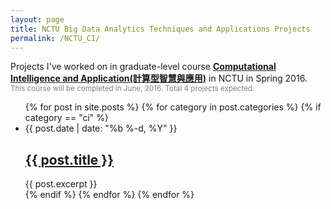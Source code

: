 ```yaml
---
layout: page
title: NCTU Big Data Analytics Techniques and Applications Projects
permalink: /NCTU_CI/
---
```


Projects I've worked on in graduate-level course [__Computational Intelligence and Application(計算型智慧與應用)__](https://course.nctu.edu.tw/Course/CrsOutline/show.asp?Acy=104&Sem=2&CrsNo=5239) in NCTU in Spring 2016.<br/>
<small><font color="gray">This course will be completed in June, 2016. Total 4 projects expected.</font></small>

<ul class="post-list">
{% for post in site.posts %}
{% for category in post.categories %}
{% if category == "ci" %}
<li>
<span class="post-meta">{{ post.date | date: "%b %-d, %Y" }}</span>
<h2>
<a class="post-link" href="{{ post.url | prepend: site.baseurl }}">{{ post.title }}</a>
</h2>
{{ post.excerpt }}
</li>
{% endif %}
{% endfor %}
{% endfor %}
</ul>
